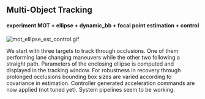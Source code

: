 ## Multi-Object Tracking


#### experiment MOT + ellipse + dynamic_bb + focal point estimation + control

![mot_ellipse_est_control.gif](./gifs/mot_ellipse_est_control.gif)

We start with three targets to track through occlusions. One of them performing lane changing maneuvers while the other two following a straight path. Parameters of the enclosing ellipse is computed and displayed in the tracking window.
For robustness in recovery through prolonged occlusions bounding box sizes are varied according to covariance in estimation.
Controller generated acceleration commands are now applied (not tuned yet). System pipelines seem to be working.


